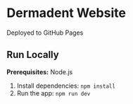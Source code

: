 # Dermadent Website

Deployed to GitHub Pages

## Run Locally

**Prerequisites:** Node.js

1. Install dependencies:
   `npm install`
2. Run the app:
   `npm run dev`
